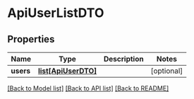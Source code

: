# ApiUserListDTO

## Properties
Name | Type | Description | Notes
------------ | ------------- | ------------- | -------------
**users** | [**list[ApiUserDTO]**](ApiUserDTO.md) |  | [optional] 

[[Back to Model list]](../README.md#documentation-for-models) [[Back to API list]](../README.md#documentation-for-api-endpoints) [[Back to README]](../README.md)

